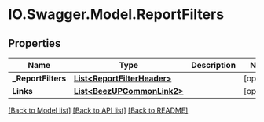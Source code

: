 # IO.Swagger.Model.ReportFilters
## Properties

Name | Type | Description | Notes
------------ | ------------- | ------------- | -------------
**_ReportFilters** | [**List&lt;ReportFilterHeader&gt;**](ReportFilterHeader.md) |  | [optional] 
**Links** | [**List&lt;BeezUPCommonLink2&gt;**](BeezUPCommonLink2.md) |  | [optional] 

[[Back to Model list]](../README.md#documentation-for-models) [[Back to API list]](../README.md#documentation-for-api-endpoints) [[Back to README]](../README.md)

